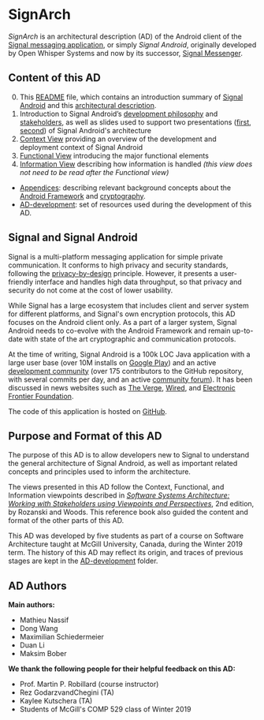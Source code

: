 # SignArch
*SignArch* is an architectural description (AD) of the Android client of the [Signal messaging application](https://play.google.com/store/apps/details?id=org.thoughtcrime.securesms), or simply *Signal Android*, originally developed by Open Whisper Systems and now by its successor, [Signal Messenger](https://en.wikipedia.org/wiki/Signal_Messenger).

## Content of this AD

0. This [README](README.md) file, which contains an introduction summary of [Signal Android](#Signal-and-Signal-Android) and this [architectural description](#Purpose-and-Format-of-this-AD).
1. Introduction to Signal Android’s [development philosophy](1-introduction/concerns.md) and [stakeholders](1-introduction/stakeholders.md), as well as slides used to support two presentations ([first](1-introduction/Presentation_2019-02-27.pdf), [second](1-introduction/Presentation_2019-04-03.pdf)) of Signal Android's architecture
2. [Context View](2-context/context.md) providing an overview of the development and deployment context of Signal Android
3. [Functional View](3-functional/functional.md) introducing the major functional elements
4. [Information View](4-information/information.md) describing how information is handled *(this view does not need to be read after the Functional view)*

- [Appendices](appendices/): describing relevant background concepts about the [Android Framework](appendices/android.md) and [cryptography](appendices/cryptography.md).
- [AD-development](AD-development/): set of resources used during the development of this AD.

## Signal and Signal Android
Signal is a multi-platform messaging application for simple private communication. It conforms to high privacy and security standards, following the [privacy-by-design](http://carmelatroncoso.com/papers/Gurses-APC15.pdf) principle. However, it presents a user-friendly interface and handles high data throughput, so that privacy and security do not come at the cost of lower usability.

While Signal has a large ecosystem that includes client and server system for different platforms, and Signal's own encryption protocols, this AD focuses on the Android client only. As a part of a larger system, Signal Android needs to co-evolve with the Android Framework and remain up-to-date with state of the art cryptographic and communication protocols.

At the time of writing, Signal Android is a 100k LOC Java application with a large user base (over 10M installs on [Google Play](https://play.google.com/store/apps/details?id=org.thoughtcrime.securesms&hl=en)) and an active [development community](https://github.com/signalapp/Signal-Android/graphs/contributors) (over 175 contributors to the GitHub repository, with several commits per day, and an active [community forum](https://community.signalusers.org/)). It has been discussed in news websites such as [The Verge](https://www.theverge.com/2016/10/4/13161026/signal-subpoena-court-order-encryption-police-open-whisper), [Wired](https://www.wired.com/story/ditch-all-those-other-messaging-apps-heres-why-you-should-use-signal/), and [Electronic Frontier Foundation](https://www.eff.org/node/82654).

The code of this application is hosted on [GitHub](https://github.com/signalapp/Signal-Android).

## Purpose and Format of this AD

The purpose of this AD is to allow developers new to Signal to understand the general architecture of Signal Android, as well as important related concepts and principles used to inform the architecture.

The views presented in this AD follow the Context, Functional, and Information viewpoints described in [*Software Systems Architecture: Working with Stakeholders using Viewpoints and Perspectives*](https://www.viewpoints-and-perspectives.info/), 2nd edition, by Rozanski and Woods. This reference book also guided the content and format of the other parts of this AD.

This AD was developed by five students as part of a course on Software Architecture taught at McGill University, Canada, during the Winter 2019 term. The history of this AD may reflect its origin, and traces of previous stages are kept in the [AD-development](AD-development/) folder.

## AD Authors

**Main authors:**

 * Mathieu Nassif
 * Dong Wang
 * Maximilian Schiedermeier
 * Duan Li
 * Maksim Bober

**We thank the following people for their helpful feedback on this AD:**

* Prof. Martin P. Robillard (course instructor)
* Rez GodarzvandChegini (TA)
* Kaylee Kutschera (TA)
* Students of McGill's COMP 529 class of Winter 2019
